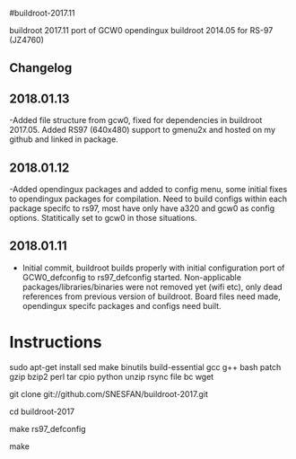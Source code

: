 #buildroot-2017.11

buildroot 2017.11 port of GCW0 opendingux buildroot 2014.05 for RS-97 (JZ4760)

## Changelog

## 2018.01.13
-Added file structure from gcw0, fixed for dependencies in buildroot 2017.05. Added RS97 (640x480) support to gmenu2x and hosted on my github and linked in package.

## 2018.01.12

-Added opendingux packages and added to config menu, some initial fixes to opendingux packages for compilation. Need to build configs within each package specifc to rs97, most have only have a320 and gcw0 as config options. Statitically set to gcw0 in those situations.
        
## 2018.01.11

- Initial commit, buildroot builds properly with initial configuration port of GCW0_defconfig to rs97_defconfig started. Non-applicable packages/libraries/binaries were not removed yet (wifi etc), only dead references from previous version of buildroot. Board files need made, opendingux specifc packages and configs need built.


# Instructions

sudo apt-get install sed make binutils build-essential gcc g++ bash patch gzip bzip2 perl tar cpio python unzip rsync file bc wget

git clone git://github.com/SNESFAN/buildroot-2017.git

cd buildroot-2017

make rs97_defconfig

make
